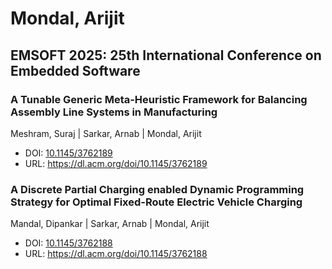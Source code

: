 # Mondal, Arijit

## EMSOFT 2025: 25th International Conference on Embedded Software

### A Tunable Generic Meta-Heuristic Framework for Balancing Assembly Line Systems in Manufacturing
Meshram, Suraj | Sarkar, Arnab | Mondal, Arijit
* DOI: [10.1145/3762189](https://doi.org/10.1145/3762189)
* URL: <https://dl.acm.org/doi/10.1145/3762189>

### A Discrete Partial Charging enabled Dynamic Programming Strategy for Optimal Fixed-Route Electric Vehicle Charging
Mandal, Dipankar | Sarkar, Arnab | Mondal, Arijit
* DOI: [10.1145/3762188](https://doi.org/10.1145/3762188)
* URL: <https://dl.acm.org/doi/10.1145/3762188>

